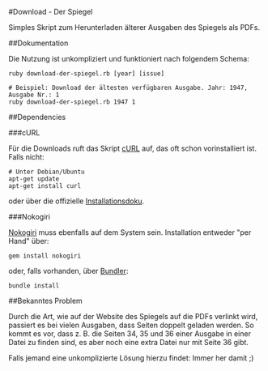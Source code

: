 #Download - Der Spiegel

Simples Skript zum Herunterladen älterer Ausgaben des Spiegels als PDFs.

##Dokumentation

Die Nutzung ist unkompliziert und funktioniert nach folgendem Schema:

    ruby download-der-spiegel.rb [year] [issue]

    # Beispiel: Download der ältesten verfügbaren Ausgabe. Jahr: 1947, Ausgabe Nr.: 1
    ruby download-der-spiegel.rb 1947 1

##Dependencies

###cURL

Für die Downloads ruft das Skript [cURL](http://curl.haxx.se/) auf, das oft schon vorinstalliert ist. Falls nicht:

    # Unter Debian/Ubuntu
    apt-get update
    apt-get install curl

oder über die offizielle [Installationsdoku](http://curl.haxx.se/docs/install.html).

###Nokogiri

[Nokogiri](http://www.nokogiri.org/) muss ebenfalls auf dem System sein. Installation entweder "per Hand" über:

    gem install nokogiri

oder, falls vorhanden, über [Bundler](http://bundler.io/):

    bundle install

##Bekanntes Problem

Durch die Art, wie auf der Website des Spiegels auf die PDFs verlinkt wird, passiert es bei vielen Ausgaben, dass Seiten doppelt geladen werden. So kommt es vor, dass z. B. die Seiten 34, 35 und 36 einer Ausgabe in einer Datei zu finden sind, es aber noch eine extra Datei nur mit Seite 36 gibt.

Falls jemand eine unkomplizierte Lösung hierzu findet: Immer her damit ;)
